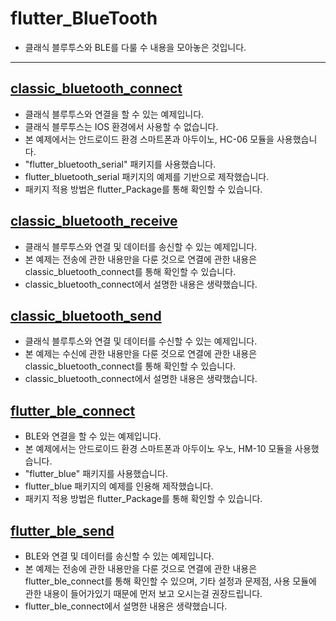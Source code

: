 # flutter_BlueTooth

- 클래식 블루투스와 BLE를 다룰 수 내용을 모아놓은 것입니다.

-----------------------

## [classic_bluetooth_connect](https://github.com/OOGEE/Flutter/tree/master/flutter_BlueTooth/classic_bluetooth_connect)

- 클래식 블루투스와 연결을 할 수 있는 예제입니다.
- 클래식 블루투스는 IOS 환경에서 사용할 수 없습니다.
- 본 예제에서는 안드로이드 환경 스마트폰과 아두이노, HC-06 모듈을 사용했습니다.
- "flutter_bluetooth_serial" 패키지를 사용했습니다.
- flutter_bluetooth_serial 패키지의 예제를 기반으로 제작했습니다.
- 패키지 적용 방법은 flutter_Package를 통해 확인할 수 있습니다.

## [classic_bluetooth_receive](https://github.com/OOGEE/Flutter/tree/master/flutter_BlueTooth/classic_bluetooth_receive)

- 클래식 블루투스와 연결 및 데이터를 송신할 수 있는 예제입니다.
- 본 예제는 전송에 관한 내용만을 다룬 것으로 연결에 관한 내용은 classic_bluetooth_connect를 통해 확인할 수 있습니다.
- classic_bluetooth_connect에서 설명한 내용은 생략했습니다.

## [classic_bluetooth_send](https://github.com/OOGEE/Flutter/tree/master/flutter_BlueTooth/classic_bluetooth_send)

- 클래식 블루투스와 연결 및 데이터를 수신할 수 있는 예제입니다.
- 본 예제는 수신에 관한 내용만을 다룬 것으로 연결에 관한 내용은 classic_bluetooth_connect를 통해 확인할 수 있습니다.
- classic_bluetooth_connect에서 설명한 내용은 생략했습니다.

## [flutter_ble_connect](https://github.com/OOGEE/Flutter/tree/master/flutter_BlueTooth/flutter_ble_connect)

- BLE와 연결을 할 수 있는 예제입니다.
- 본 예제에서는 안드로이드 환경 스마트폰과 아두이노 우노, HM-10 모듈을 사용했습니다.
- "flutter_blue" 패키지를 사용했습니다.
- flutter_blue 패키지의 예제를 인용해 제작했습니다.
- 패키지 적용 방법은 flutter_Package를 통해 확인할 수 있습니다.

## [flutter_ble_send](https://github.com/OOGEE/Flutter/tree/master/flutter_BlueTooth/flutter_ble_send)

- BLE와 연결 및 데이터를 송신할 수 있는 예제입니다.
- 본 예제는 전송에 관한 내용만을 다룬 것으로 연결에 관한 내용은 flutter_ble_connect를 통해 확인할 수 있으며, 기타 설정과 문제점, 사용 모듈에 관한 내용이 들어가있기 때문에 먼저 보고 오시는걸 권장드립니다.
- flutter_ble_connect에서 설명한 내용은 생략했습니다.